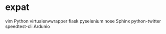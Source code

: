 expat
=====
vim
Python
virtualenvwrapper
flask
pyselenium
nose
Sphinx
python-twitter
speedtest-cli
Ardunio
